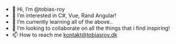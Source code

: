 - 👋 Hi, I’m @tobias-roy
- 👀 I’m interested in C#, Vue, Rand Angular!
- 🌱 I’m currently learning all of the above..
- 💞️ I’m looking to collaborate on all the things that i find inspiring!
- 📫 How to reach me kontakt@tobiasroy.dk

<!---
tobias-roy/tobias-roy is a ✨ special ✨ repository because its `README.md` (this file) appears on your GitHub profile.
You can click the Preview link to take a look at your changes.
--->
